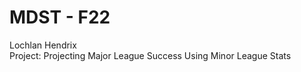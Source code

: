 # MDST - F22
Lochlan Hendrix<br/>
Project: Projecting Major League Success Using Minor League Stats

